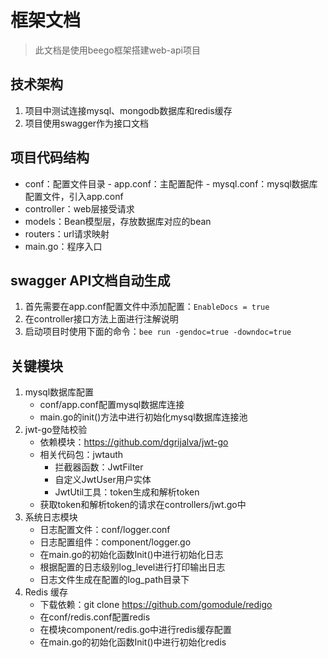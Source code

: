 # 框架文档
> 此文档是使用beego框架搭建web-api项目

## 技术架构
1. 项目中测试连接mysql、mongodb数据库和redis缓存
2. 项目使用swagger作为接口文档

## 项目代码结构
- conf：配置文件目录
        - app.conf：主配置配件
        - mysql.conf：mysql数据库配置文件，引入app.conf
- controller：web层接受请求
- models：Bean模型层，存放数据库对应的bean
- routers：url请求映射
- main.go：程序入口

## swagger API文档自动生成
1. 首先需要在app.conf配置文件中添加配置：`EnableDocs = true`
2. 在controller接口方法上面进行注解说明
3. 启动项目时使用下面的命令：`bee run -gendoc=true -downdoc=true`


## 关键模块
1. mysql数据库配置
    - conf/app.conf配置mysql数据库连接
    - main.go的init()方法中进行初始化mysql数据库连接池
2. jwt-go登陆校验
    - 依赖模块：https://github.com/dgrijalva/jwt-go
    - 相关代码包：jwtauth
        - 拦截器函数：JwtFilter
        - 自定义JwtUser用户实体
        - JwtUtil工具：token生成和解析token
    - 获取token和解析token的请求在controllers/jwt.go中
3. 系统日志模块
    - 日志配置文件：conf/logger.conf
    - 日志配置组件：component/logger.go
    - 在main.go的初始化函数Init()中进行初始化日志
    - 根据配置的日志级别log_level进行打印输出日志
    - 日志文件生成在配置的log_path目录下
4. Redis 缓存
    - 下载依赖：git clone https://github.com/gomodule/redigo
    - 在conf/redis.conf配置redis
    - 在模块component/redis.go中进行redis缓存配置
    - 在main.go的初始化函数Init()中进行初始化redis
